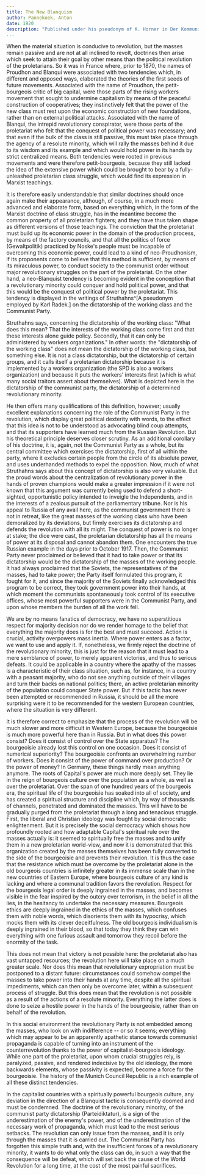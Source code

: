 ```yaml
---
title: The New Blanquism
author: Pannekoek, Anton
date: 1920
description: "Published under his pseudonym of K. Horner in Der Kommunist on February 3, 1920, this article summarizes the main point of his longer World Revolution and Communist Tactics of the same year: that compared to the Russian proletariat, the proletariat of Western Europe had to face a much stronger bourgeoisie, one with centuries of ideology on its side; as such, the proletariat of Western Europe could not seize power as a clique, but only as a mass, consciously-acting class. See also Gorter's writing of the period. From <https://www.marxists.org/archive/pannekoe/1920/blanquism.htm>."
...
```


When the material situation is conducive to revolution, but the masses remain passive and are not at all inclined to revolt, doctrines then arise which seek to attain their goal by other means than the political revolution of the proletarians. So it was in France where, prior to 1870, the names of Proudhon and Blanqui were associated with two tendencies which, in different and opposed ways, elaborated the theories of the first seeds of future movements. Associated with the name of Proudhon, the petit-bourgeois critic of big capital, were those parts of the rising workers movement that sought to undermine capitalism by means of the peaceful construction of cooperatives; they instinctively felt that the power of the new class must rest upon the economic construction of new foundations, rather than on external political attacks. Associated with the name of Blanqui, the intrepid revolutionary conspirator, were those parts of the proletariat who felt that the conquest of political power was necessary; and that even if the bulk of the class is still passive, this must take place through the agency of a resolute minority, which will rally the masses behind it due to its wisdom and its example and which would hold power in its hands by strict centralized means. Both tendencies were rooted in previous movements and were therefore petit-bourgeois, because they still lacked the idea of the extensive power which could be brought to bear by a fully-unleashed proletarian class struggle, which would find its expression in Marxist teachings.

It is therefore easily understandable that similar doctrines should once again make their appearance, although, of course, in a much more advanced and elaborate form, based on everything which, in the form of the Marxist doctrine of class struggle, has in the meantime become the common property of all proletarian fighters; and they have thus taken shape as different versions of those teachings. The conviction that the proletariat must build up its economic power in the domain of the production process, by means of the factory councils, and that all the politics of force (Gewaltpolitik) practiced by Noske's people must be incapable of overcoming this economic power, could lead to a kind of neo-Proudhonism, if its proponents come to believe that this method is sufficient, by means of its miraculous power, to conduct society to the communist order without major revolutionary struggles on the part of the proletariat. On the other hand, a neo-Blanquist tendency is becoming evident in the conception that a revolutionary minority could conquer and hold political power, and that this would be the conquest of political power by the proletariat. This tendency is displayed in the writings of Struthahns^[A pseudonym employed by Karl Radek.] on the dictatorship of the working class and the Communist Party.

Struthahns says, concerning the dictatorship of the working class: "What does this mean? That the interests of the working class come first and that these interests alone guide policy. Secondly, that it can only be administered by workers organizations." In other words: the "dictatorship of the working class" does not mean the dictatorship of the working class, but something else. It is not a class dictatorship, but the dictatorship of certain groups, and it calls itself a proletarian dictatorship because it is implemented by a workers organization (the SPD is also a workers organization) and because it puts the workers' interests first (which is what many social traitors assert about themselves). What is depicted here is the dictatorship of the communist party, the dictatorship of a determined revolutionary minority.

He then offers many qualifications of this definition, however; usually excellent explanations concerning the role of the Communist Party in the revolution, which display great political dexterity with words, to the effect that this idea is not to be understood as advocating blind coup attempts, and that its supporters have learned much from the Russian Revolution. But his theoretical principle deserves closer scrutiny. As an additional corollary of his doctrine, it is, again, not the Communist Party as a whole, but its central committee which exercises the dictatorship, first of all within the party, where it excludes certain people from the circle of its absolute power, and uses underhanded methods to expel the opposition. Now, much of what Struthahns says about this concept of dictatorship is also very valuable. But the proud words about the centralization of revolutionary power in the hands of proven champions would make a greater impression if it were not known that this argument was currently being used to defend a short-sighted, opportunistic policy intended to inveigle the Independents, and in the interests of a zealous pursuit of the parliamentary tribune. Nor is his appeal to Russia of any avail here, as the communist government there is not in retreat, like the great masses of the working class who have been demoralized by its deviations, but firmly exercises its dictatorship and defends the revolution with all its might. The conquest of power is no longer at stake; the dice were cast, the proletarian dictatorship has all the means of power at its disposal and cannot abandon them. One encounters the true Russian example in the days prior to October 1917. Then, the Communist Party never proclaimed or believed that it had to take power or that its dictatorship would be the dictatorship of the masses of the working people. It had always proclaimed that the Soviets, the representatives of the masses, had to take power; the Party itself formulated this program, it fought for it, and since the majority of the Soviets finally acknowledged this program to be correct, they took government power into their hands, at which moment the communists spontaneously took control of its executive offices, whose most powerful supporters were in the Communist Party, and upon whose members the burden of all the work fell.

We are by no means fanatics of democracy, we have no superstitious respect for majority decision nor do we render homage to the belief that everything the majority does is for the best and must succeed. Action is crucial, activity overpowers mass inertia. Where power enters as a factor, we want to use and apply it. If, nonetheless, we firmly reject the doctrine of the revolutionary minority, this is just for the reason that it must lead to a mere semblance of power, to merely apparent victories, and thus to serious defeats. It could be applicable in a country where the apathy of the masses is a characteristic of their class situation, such as, for instance, in a country with a peasant majority, who do not see anything outside of their villages and turn their backs on national politics; there, an active proletarian minority of the population could conquer State power. But if this tactic has never been attempted or recommended in Russia, it should be all the more surprising were it to be recommended for the western European countries, where the situation is very different.

It is therefore correct to emphasize that the process of the revolution will be much slower and more difficult in Western Europe, because the bourgeoisie is much more powerful here than in Russia. But in what does this power consist? Does it consist of control over the State apparatus? The bourgeoisie already lost this control on one occasion. Does it consist of numerical superiority? The bourgeoisie confronts an overwhelming number of workers. Does it consist of the power of command over production? Or the power of money? In Germany, these things hardly mean anything anymore. The roots of Capital's power are much more deeply set. They lie in the reign of bourgeois culture over the population as a whole, as well as over the proletariat. Over the span of one hundred years of the bourgeois era, the spiritual life of the bourgeoisie has soaked into all of society, and has created a spiritual structure and discipline which, by way of thousands of channels, penetrated and dominated the masses. This will have to be gradually purged from the proletariat through a long and tenacious struggle. First, the liberal and Christian ideology was fought by social democratic enlightenment. But it is precisely the social democracy which shows how profoundly rooted and how adaptable Capital's spiritual rule over the masses actually is: it seemed to spiritually free the masses and to unify them in a new proletarian world-view, and now it is demonstrated that this organization created by the masses themselves has been fully converted to the side of the bourgeoisie and prevents their revolution. It is thus the case that the resistance which must be overcome by the proletariat alone in the old bourgeois countries is infinitely greater in its immense scale than in the new countries of Eastern Europe, where bourgeois culture of any kind is lacking and where a communal tradition favors the revolution. Respect for the bourgeois legal order is deeply ingrained in the masses, and becomes visible in the fear inspired by the outcry over terrorism, in the belief in all the lies, in the hesitancy to undertake the necessary measures. Bourgeois ethics are deeply ingrained in the ethics of the masses, which confuses them with noble words, which disorients them with its hypocrisy, which mocks them with its clever deceitfulness. The old bourgeois individualism is deeply ingrained in their blood, so that today they think they can win everything with one furious assault and tomorrow they recoil before the enormity of the task.

This does not mean that victory is not possible here: the proletariat also has vast untapped resources; the revolution here will take place on a much greater scale. Nor does this mean that revolutionary expropriation must be postponed to a distant future: circumstances could somehow compel the masses to take power into their hands at any time, despite all the spiritual impediments, which can then only be overcome later, within a subsequent process of struggle. But this does mean that the revolution is not possible as a result of the actions of a resolute minority. Everything the latter does is done to seize a hostile power in the hands of the bourgeoisie, rather than on behalf of the revolution.

In this social environment the revolutionary Party is not embedded among the masses, who look on with indifference -- or so it seems; everything which may appear to be an apparently apathetic stance towards communist propaganda is capable of turning into an instrument of the counterrevolution thanks to the power of capitalist-bourgeois ideology. While one part of the proletariat, upon whom crucial struggles rely, is paralyzed, passive, and rendered indecisive by the old ideology, the more backwards elements, whose passivity is expected, become a force for the bourgeoisie. The history of the Munich Council Republic is a rich example of all these distinct tendencies.

In the capitalist countries with a spiritually powerful bourgeois culture, any deviation in the direction of a Blanquist tactic is consequently doomed and must be condemned. The doctrine of the revolutionary minority, of the communist party dictatorship (Parteidiktatur), is a sign of the underestimation of the enemy's power, and of the underestimation of the necessary work of propaganda, which must lead to the most serious setbacks. The revolution can only issue from the masses, and it is only through the masses that it is carried out. The Communist Party has forgotten this simple truth and, with the insufficient forces of a revolutionary minority, it wants to do what only the class can do, in such a way that the consequence will be defeat, which will set back the cause of the World Revolution for a long time, at the cost of the most painful sacrifices.
